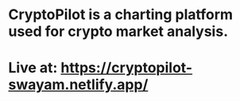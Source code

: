 # CryptoPilot is a charting platform used for crypto market analysis.

# Live at: https://cryptopilot-swayam.netlify.app/
